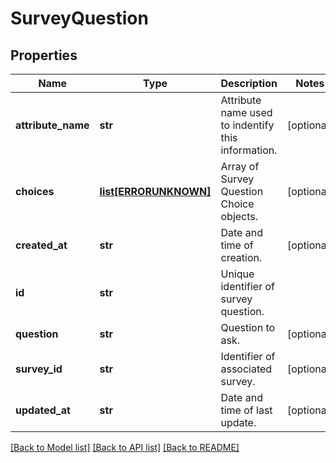 # SurveyQuestion

## Properties
Name | Type | Description | Notes
------------ | ------------- | ------------- | -------------
**attribute_name** | **str** | Attribute name used to indentify this information. | [optional] 
**choices** | [**list[ERRORUNKNOWN]**](.md) | Array of Survey Question Choice objects. | [optional] 
**created_at** | **str** | Date and time of creation. | [optional] 
**id** | **str** | Unique identifier of survey question. | 
**question** | **str** | Question to ask. | [optional] 
**survey_id** | **str** | Identifier of associated survey. | [optional] 
**updated_at** | **str** | Date and time of last update. | [optional] 

[[Back to Model list]](../README.md#documentation-for-models) [[Back to API list]](../README.md#documentation-for-api-endpoints) [[Back to README]](../README.md)


